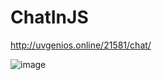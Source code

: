 # ChatInJS

http://uvgenios.online/21581/chat/

![image](https://user-images.githubusercontent.com/84196494/224578247-d31de875-8f13-4f6b-8015-a410135116e4.png)

